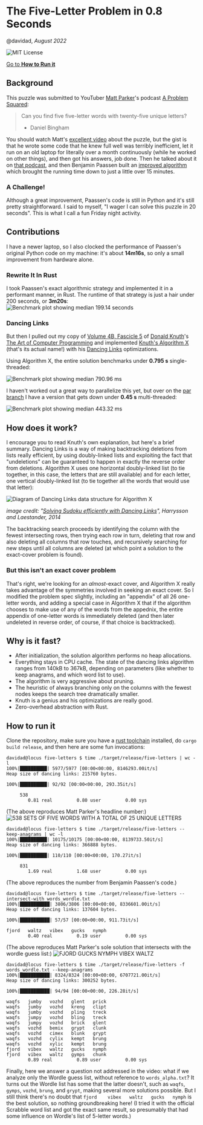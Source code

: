 # The Five-Letter Problem in 0.8 Seconds

@davidad, _August 2022_

![MIT License](https://img.shields.io/github/license/davidad/five-letters)

[Go to **How to Run it**](#how-to-run-it)

## Background

This puzzle was submitted to YouTuber [Matt Parker](https://www.youtube.com/user/standupmaths)'s podcast [A Problem Squared](https://aproblemsquared.libsyn.com/):

> Can you find five five-letter words with twenty-five unique letters?
> - Daniel Bingham

You should watch Matt's [excellent video](https://www.youtube.com/watch?v=_-AfhLQfb6w) about the puzzle, but the gist is that he wrote some code that he knew full well was terribly inefficient, let it run on an old laptop for literally over a month continuously (while he worked on other things), and then got his answers, job done. Then he talked about it on [that podcast](https://aproblemsquared.libsyn.com/038-fldxt-in-wordle-and-improv-tact-hurdle), and then Benjamin Paassen built an [improved algorithm](https://gitlab.com/bpaassen/five_clique/-/tree/main/) which brought the running time down to just a little over 15 minutes.

### A Challenge!

Although a great improvement, Paassen's code is still in Python and it's still pretty straightforward. I said to myself, "I wager I can solve this puzzle in 20 seconds". This is what I call a fun Friday night activity.

## Contributions

I have a newer laptop, so I also clocked the performance of Paassen's original Python code on my machine: it's about **14m16s**, so only a small improvement from hardware alone.

### Rewrite It In Rust

I took Paassen's exact algorithmic strategy and implemented it in a performant manner, in Rust. The runtime of that strategy is just a hair under 200 seconds, or **3m20s**:
![Benchmark plot showing median 199.14 seconds](./doc/img/clique_search_report.png)

### Dancing Links

But then I pulled out my copy of [Volume 4B, Fascicle 5](https://blackwells.co.uk/bookshop/product/The-Art-of-Computer-Programming-Volume-4B-Fascicle-5-Mathematical-Preliminaries-Redux-Backtracking-Dancing-Links-by-Donald-Ervin-Knuth/9780134671796) of [Donald Knuth](https://en.wikipedia.org/wiki/Donald_Knuth)'s [The Art of Computer Programming](https://en.wikipedia.org/wiki/The_Art_of_Computer_Programming) and implemented [Knuth's Algorithm X](https://en.wikipedia.org/wiki/Knuth%27s_Algorithm_X) (that's its actual name!) with his [Dancing Links](https://en.wikipedia.org/wiki/Dancing_Links) optimizations.

Using Algorithm X, the entire solution benchmarks under **0.795 s** single-threaded:

![Benchmark plot showing median 790.96 ms](./doc/img/dancing_links_report.png)

I haven't worked out a great way to parallelize this yet, but over on the [par branch](https://github.com/davidad/five-letters/tree/par) I have a version that gets down under **0.45 s** multi-threaded:

![Benchmark plot showing median 443.32 ms](./doc/img/parallel_dancing_links_report.png)

## How does it work?

I encourage you to read Knuth's own explanation, but here's a brief summary. Dancing Links is a way of making backtracking deletions from lists really efficient, by using doubly-linked lists and exploiting the fact that "undeletions" can be guaranteed to happen in exactly the reverse order from deletions. Algorithm X uses one horizontal doubly-linked list (to tie together, in this case, the letters that are still available) and for each letter, one vertical doubly-linked list (to tie together all the words that would use that letter):

![Diagram of Dancing Links data structure for Algorithm X](./doc/img/dancing_links_structure.png)

_image credit: "[Solving Sudoku efficiently with Dancing Links](https://www.kth.se/social/files/58861771f276547fe1dbf8d1/HLaestanderMHarrysson_dkand14.pdf)", Harrysson and Laestander, 2014_

The backtracking search proceeds by identifying the column with the fewest intersecting rows, then trying each row in turn, deleting that row and also deleting all columns that row touches, and recursively searching for new steps until all columns are deleted (at which point a solution to the exact-cover problem is found).

### But this isn't an exact cover problem

That's right, we're looking for an *almost*-exact cover, and Algorithm X really takes advantage of the symmetries involved in seeking an exact cover. So I modified the problem spec slightly, including an "appendix" of all 26 one-letter words, and adding a special case in Algorithm X that if the algorithm chooses to make use of any of the words from the appednix, the entire appendix of one-letter words is immediately deleted (and then later undeleted in reverse order, of course, if that choice is backtracked).

## Why is it fast?

* After initialization, the solution algorithm performs no heap allocations.
* Everything stays in CPU cache. The state of the dancing links algorithm ranges from 140kB to 367kB, depending on parameters (like whether to keep anagrams, and which word list to use).
* The algorithm is very aggressive about pruning.
* The heuristic of always branching only on the columns with the fewest nodes keeps the search tree dramatically smaller.
* Knuth is a genius and his optimizations are really good.
* Zero-overhead abstraction with Rust.

## How to run it

Clone the repository, make sure you have a [rust toolchain](https://rustup.rs) installed, do `cargo build release`, and then here are some fun invocations:

```
davidad@locus five-letters $ time ./target/release/five-letters | wc -l
100%|██████████| 5977/5977 [00:00<00:00, 8146293.00it/s]
Heap size of dancing links: 215760 bytes.

100%|██████████| 92/92 [00:00<00:00, 293.35it/s]

     538
        0.81 real         0.80 user         0.00 sys
```

(The above reproduces Matt Parker's headline number:)
![538 SETS OF FIVE WORDS WITH A TOTAL OF 25 UNIQUE LETTERS](./doc/img/538.png)

```
davidad@locus five-letters $ time ./target/release/five-letters --keep-anagrams | wc -l
100%|██████████| 10175/10175 [00:00<00:00, 8139733.50it/s]
Heap size of dancing links: 366888 bytes.

100%|██████████| 110/110 [00:00<00:00, 170.27it/s]

     831
        1.69 real         1.68 user         0.00 sys
```

(The above reproduces the number from Benjamin Paassen's code.)

```
davidad@locus five-letters $ time ./target/release/five-letters --intersect-with words_wordle.txt
100%|███████████| 3806/3806 [00:00<00:00, 8336601.00it/s]
Heap size of dancing links: 137604 bytes.

100%|███████████| 57/57 [00:00<00:00, 911.73it/s]

fjord	waltz	vibex	gucks	nymph
        0.40 real         0.19 user         0.00 sys
```

(The above reproduces Matt Parker's sole solution that intersects with the wordle guess list:)
![FJORD GUCKS NYMPH VIBEX WALTZ](./doc/img/fjord.png)

```
davidad@locus five-letters $ time ./target/release/five-letters -f words_wordle.txt --keep-anagrams
100%|███████████| 8324/8324 [00:00<00:00, 6707721.00it/s]
Heap size of dancing links: 300252 bytes.

100%|███████████| 94/94 [00:00<00:00, 226.28it/s]

waqfs	jumby	vozhd	glent	prick
waqfs	jumby	vozhd	kreng	clipt
waqfs	jumby	vozhd	pling	treck
waqfs	jumpy	vozhd	bling	treck
waqfs	jumpy	vozhd	brick	glent
waqfs	vozhd	bemix	grypt	clunk
waqfs	vozhd	cimex	blunk	grypt
waqfs	vozhd	cylix	kempt	brung
waqfs	vozhd	xylic	kempt	brung
fjord	vibex	waltz	gucks	nymph
fjord	vibex	waltz	gymps	chunk
        0.89 real         0.89 user         0.00 sys
```

Finally, here we answer a question not addressed in the video: what if we analyze only the Wordle guess list, without reference to `words_alpha.txt`? It turns out the Wordle list has some that the latter doesn't, such as `waqfs`, `gymps`, `vozhd`, `brung`, and `grypt`, making several more solutions possible. But I still think there's no doubt that `fjord	vibex	waltz	gucks	nymph` is the best solution, so nothing groundbreaking here! (I tried it with the official Scrabble word list and got the exact same result, so presumably that had some influence on Wordle's list of 5-letter words.)

